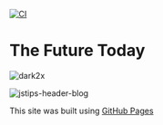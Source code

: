 [![CI](https://github.com/fast4x/RiMusic/actions/workflows/android.yml/badge.svg)](https://github.com/fast4x/RiMusic/actions/workflows/android.yml)

#  The Future Today

![dark2x](https://github.com/rizwan-r-r/rizwan-r-r/assets/132520847/f9b65dcc-03b5-4efd-b02a-5647d7633b8b)

![jstips-header-blog](https://github.com/rizwan-r-r/rizwan-r-r/assets/132520847/f79360f0-0502-4dd4-bf54-5eb9ed091135)

This site was built using [GitHub Pages](https://pages.github.com/)
